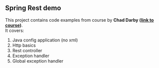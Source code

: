## Spring Rest demo ##

This project contains code examples from course by **Chad Darby ([link to course](https://www.udemy.com/spring-hibernate-tutorial))**.   
It covers:
1. Java config application (no xml)
2. Http basics
3. Rest controller
4. Exception handler
5. Global exception handler
